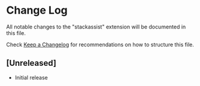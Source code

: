 # Change Log

All notable changes to the "stackassist" extension will be documented in this file.

Check [Keep a Changelog](http://keepachangelog.com/) for recommendations on how to structure this file.

## [Unreleased]

- Initial release